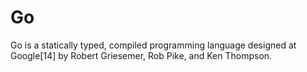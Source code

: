 # Go
Go is a statically typed, compiled programming language designed at Google[14] by Robert Griesemer, Rob Pike, and Ken Thompson.
      
      
